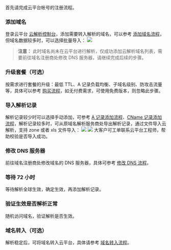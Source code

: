 首先请完成云平台帐号的注册流程。
### 添加域名
登录云平台 [云解析控制台](http://console.tcecqpoc.fsphere.cn/cns/domains)，添加需要转入解析的域名，可以参考 [添加域名流程](/document/product/302/3446)，但域名数据较多时，可以选择批量导入：
![](http://imgcache.tcecqpoc.fsphere.cn/image/mc.qcloudimg.com/static/img/a92554869b120029121faba523c1b438/image.png)
>**注意：**
>此时域名尚未在云平台进行解析，仅成功添加云解析域名列表，需要前往域名注册商处修改 DNS 服务器，请继续完成后续的步骤。

### 升级套餐（可选）
按需求进行套餐的升级：最低 TTL、A 记录负载均衡、子域名级别、防攻击流量等，具体可以参考 [购买流程](/document/product/302/7808)，如无付费需求，可使用免费版本，则忽略此步骤。
### 导入解析记录
解析记录较少时可以选择手动添加，可参考 [A 记录添加流程](/document/product/302/3449)、[CName 记录添加流程](/document/product/302/3450)，解析记录较多时，可从原域名解析服务商处导出解析记录，通过文件导入云解析，支持 zone 或者 xls 文件导入：
![](http://imgcache.tcecqpoc.fsphere.cn/image/mc.qcloudimg.com/static/img/7bbaa544587436ca13b7741ee370ac55/image.png)
![](http://imgcache.tcecqpoc.fsphere.cn/image/mc.qcloudimg.com/static/img/f640781d89ca9f1625d71153cfb06074/image.png)
大客户可工单联系云平台工程师，帮助校验是否导入成功。
### 修改 DNS 服务器
前往域名注册商处修改域名的 DNS 服务器，具体可参考 [修改 DNS 流程](/document/product/302/5518)。
### 等待 72 小时
等待解析全球生效，确定生效，再添加解析记录。
### 验证生效是否解析正常
随机访问域名，验证解析是否生效。
### 域名转入（可选）
解析稳定后，可将域名转入云平台，具体请参考 [域名转入流程](/document/product/242/3645)。
